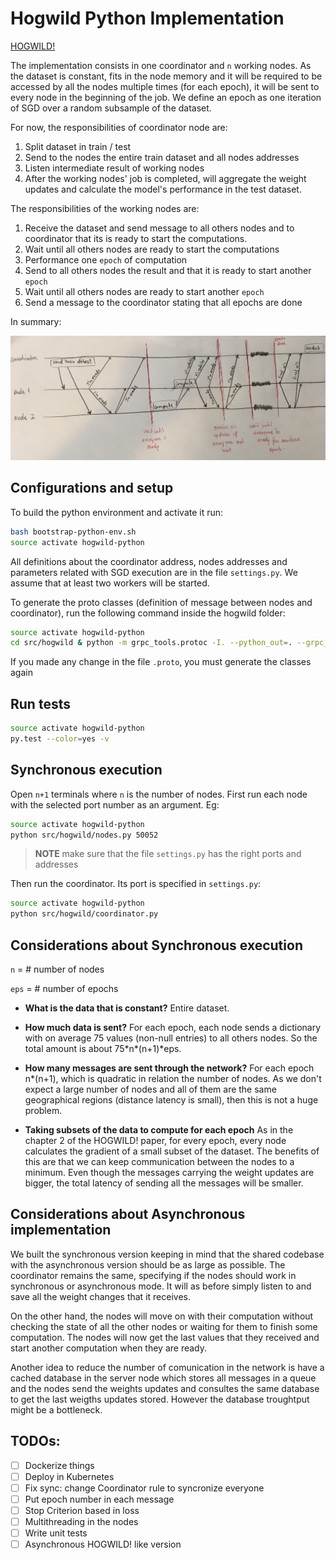 # Hogwild Python Implementation

[HOGWILD!](https://arxiv.org/abs/1106.5730)

The implementation consists in one coordinator and `n` working nodes. 
As the dataset is constant, fits in the node memory and it will be required to be accessed by all the nodes multiple times (for each epoch), it will be sent to every node in the beginning of the job.
We define an epoch as one iteration of SGD over a random subsample of the dataset.

For now, the responsibilities of coordinator node are:
1. Split dataset in train / test
2. Send to the nodes the entire train dataset and all nodes addresses 
3. Listen intermediate result of working nodes
4. After the working nodes' job is completed, will aggregate the weight updates and calculate the model's performance in the test dataset.

The responsibilities of the working nodes are:
1. Receive the dataset and send message to all others nodes and to coordinator that its is ready to start the computations.
2. Wait until all others nodes are ready to start the computations
3. Performance one `epoch` of computation
4. Send to all others nodes the result and that it is ready to start another `epoch`
5. Wait until all others nodes are ready to start another `epoch`
6. Send a message to the coordinator stating that all epochs are done

In summary:

![stack](/resources/temp_schema_comunication.JPG)

## Configurations and setup
To build the python environment and activate it run: 
```bash
bash bootstrap-python-env.sh
source activate hogwild-python
```

All definitions about the coordinator address, nodes addresses and parameters related with SGD execution are in the file `settings.py`. We assume that at least two workers will be started.

To generate the proto classes (definition of message between nodes and coordinator), run the following command inside the hogwild folder:
```bash
source activate hogwild-python
cd src/hogwild & python -m grpc_tools.protoc -I. --python_out=. --grpc_python_out=. hogwild.proto
```
If you made any change in the file `.proto`, you must generate the classes again

## Run tests
```bash
source activate hogwild-python 
py.test --color=yes -v
```

## Synchronous execution
Open `n+1` terminals where `n` is the number of nodes. First run each node with the selected port number as an argument. Eg:
```bash
source activate hogwild-python 
python src/hogwild/nodes.py 50052
```
> **NOTE** make sure that the file `settings.py` has the right ports and addresses

Then run the coordinator. Its port is specified in `settings.py`:
```bash
source activate hogwild-python 
python src/hogwild/coordinator.py
```

## Considerations about Synchronous execution
 
`n` = # number of nodes

`eps` = # number of epochs

- **What is the data that is constant?**
Entire dataset.

- **How much data is sent?**
For each epoch, each node sends a dictionary with on average 75 values (non-null entries) to all others nodes.
So the total amount is about 75\*n\*(n+1)\*eps.

- **How many messages are sent through the network?**
For each epoch n\*(n+1), which is quadratic in relation the number of nodes.
As we don't expect a large number of nodes and all of them are the same geographical regions (distance latency is small), then this is not a huge problem.

- **Taking subsets of the data to compute for each epoch**
As in the chapter 2 of the HOGWILD! paper, for every epoch, every node calculates the gradient of a small subset of the dataset. The benefits of this are that we can keep communication between the nodes to a minimum. Even though the messages carrying the weight updates are bigger, the total latency of sending all the messages will be smaller.

## Considerations about Asynchronous implementation
We built the synchronous version keeping in mind that the shared codebase with the asynchronous version should be as large as possible. The coordinator remains the same, specifying if the nodes should work in synchronous or asynchronous mode. It will as before simply listen to and save all the weight changes that it receives.

On the other hand, the nodes will move on with their computation without checking the state of all the other nodes or waiting for them to finish some computation. The nodes will now get the last values that they received and start another computation when they are ready.

Another idea to reduce the number of comunication in the network is have a cached database in the server node which stores all messages in a queue and the nodes send the weights updates and consultes the same database to get the last weigths updates stored. However the database troughtput might be a bottleneck.

## TODOs:
- [ ] Dockerize things
- [ ] Deploy in Kubernetes
- [ ] Fix sync: change Coordinator rule to syncronize everyone
- [ ] Put epoch number in each message 
- [ ] Stop Criterion based in loss
- [ ] Multithreading in the nodes
- [ ] Write unit tests
- [ ] Asynchronous HOGWILD! like version
